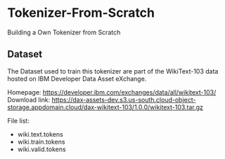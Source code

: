# Tokenizer-From-Scratch
Building a Own Tokenizer from Scratch

## Dataset
The Dataset used to train this tokenizer are part of the WikiText-103 data hosted on IBM Developer Data Asset eXchange.

Homepage: https://developer.ibm.com/exchanges/data/all/wikitext-103/
Download link: https://dax-assets-dev.s3.us-south.cloud-object-storage.appdomain.cloud/dax-wikitext-103/1.0.0/wikitext-103.tar.gz

File list: 
- wiki.text.tokens
- wiki.train.tokens
- wiki.valid.tokens



